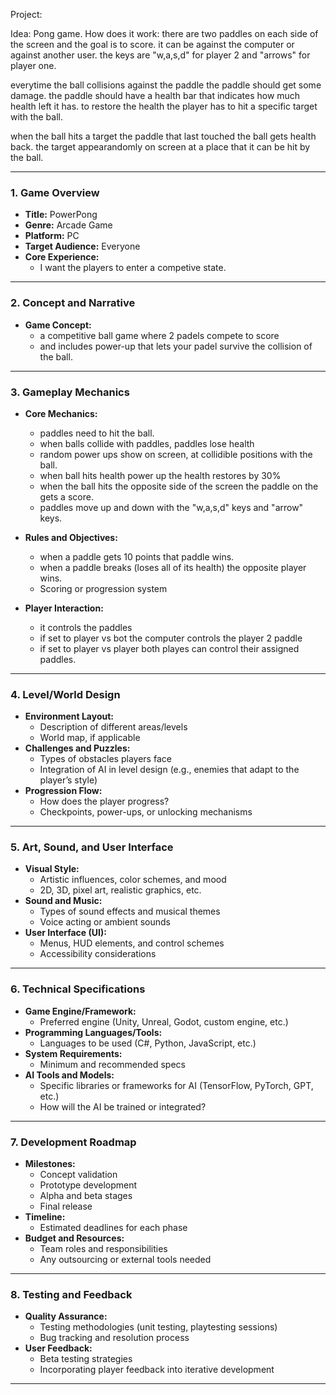 Project:

Idea: Pong game.
How does it work: there are two paddles on each side of the screen and the goal is to score. 
it can be against the computer or against another user. the keys are "w,a,s,d" for player 2 and "arrows" for player one.

everytime the ball collisions against the paddle the paddle should get some damage. the paddle should have a health bar that indicates how much health left it has. to restore the health the player has to hit a specific target with the ball.


when the ball hits a target the paddle that last touched the ball gets health back.
the target appearandomly on screen at a place that it can be hit by the ball.


---

### 1. **Game Overview**

- **Title:**  PowerPong
- **Genre:** Arcade Game
- **Platform:** PC
- **Target Audience:** Everyone
- **Core Experience:**
    - I want the players to enter a competive state.

---

### 2. **Concept and Narrative**

- **Game Concept:**
    - a competitive ball game where 2 padels compete to score 
    - and includes power-up that lets your padel survive the collision of the ball.
    
---

### 3. **Gameplay Mechanics**

- **Core Mechanics:**
	- paddles need to hit the ball.
	- when balls collide with paddles, paddles lose health
	- random power ups show on screen, at collidible positions with the ball.
	- when ball hits health power up the health restores by 30%
	- when the ball hits the opposite side of the screen the paddle on the gets a score.
	- paddles move up and down with the "w,a,s,d" keys and "arrow" keys.

- **Rules and Objectives:**
    - when a paddle gets 10 points that paddle wins.
    - when a paddle breaks (loses all of its health) the opposite player wins.
    - Scoring or progression system
- **Player Interaction:**
    - it controls the paddles
    - if set to player vs bot the computer controls the player 2 paddle
    - if set to player vs player both playes can control their assigned paddles.

---

### 4. **Level/World Design**

- **Environment Layout:**
    - Description of different areas/levels
    - World map, if applicable
- **Challenges and Puzzles:**
    - Types of obstacles players face
    - Integration of AI in level design (e.g., enemies that adapt to the player’s style)
- **Progression Flow:**
    - How does the player progress?
    - Checkpoints, power-ups, or unlocking mechanisms

---

### 5. **Art, Sound, and User Interface**

- **Visual Style:**
    - Artistic influences, color schemes, and mood
    - 2D, 3D, pixel art, realistic graphics, etc.
- **Sound and Music:**
    - Types of sound effects and musical themes
    - Voice acting or ambient sounds
- **User Interface (UI):**
    - Menus, HUD elements, and control schemes
    - Accessibility considerations

---

### 6. **Technical Specifications**

- **Game Engine/Framework:**
    - Preferred engine (Unity, Unreal, Godot, custom engine, etc.)
- **Programming Languages/Tools:**
    - Languages to be used (C#, Python, JavaScript, etc.)
- **System Requirements:**
    - Minimum and recommended specs
- **AI Tools and Models:**
    - Specific libraries or frameworks for AI (TensorFlow, PyTorch, GPT, etc.)
    - How will the AI be trained or integrated?

---

### 7. **Development Roadmap**

- **Milestones:**
    - Concept validation
    - Prototype development
    - Alpha and beta stages
    - Final release
- **Timeline:**
    - Estimated deadlines for each phase
- **Budget and Resources:**
    - Team roles and responsibilities
    - Any outsourcing or external tools needed

---

### 8. **Testing and Feedback**

- **Quality Assurance:**
    - Testing methodologies (unit testing, playtesting sessions)
    - Bug tracking and resolution process
- **User Feedback:**
    - Beta testing strategies
    - Incorporating player feedback into iterative development

---
